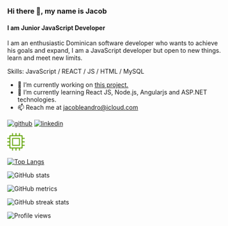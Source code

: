 ### Hi there 👋, my name is Jacob
#### I am Junior JavaScript Developer

I am an enthusiastic Dominican software developer who wants to achieve his goals and expand, I am a JavaScript developer but open to new things. learn and meet new limits.

Skills: JavaScript / REACT / JS / HTML / MySQL

- 🔭 I’m currently working on <A href="https://github.com/jacox02/Jobify.git">this project.<a/>
- 🌱 I’m currently learning React JS, Node.js, Angularjs and ASP.NET technologies.
- 📫 Reach me at jacobleandro@icloud.com

[<img src='https://cdn.jsdelivr.net/npm/simple-icons@3.0.1/icons/github.svg' alt='github' height='40'>](https://github.com/jacox02) [<img src='https://cdn.jsdelivr.net/npm/simple-icons@3.0.1/icons/linkedin.svg' alt='linkedin' height='40'>](https://www.linkedin.com/in/jacob-cuevas-7331351a0/)

<a href='https://docs.github.com/en/developers'><img src='https://raw.githubusercontent.com/acervenky/animated-github-badges/master/assets/devbadge.gif' width='40' height='40'></a>

[![Top Langs](https://github-readme-stats.vercel.app/api/top-langs/?username=jacox02)](https://github.com/anuraghazra/github-readme-stats)

![GitHub stats](https://github-readme-stats.vercel.app/api?username=jacox02&show_icons=true)

![GitHub metrics](https://metrics.lecoq.io/jacox02)

![GitHub streak stats](https://github-readme-streak-stats.herokuapp.com/?user=jacox02)

![Profile views](https://gpvc.arturio.dev/jacox02)
